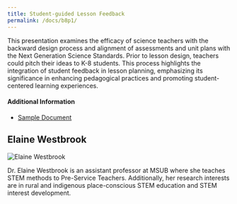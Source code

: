 ```yaml
---
title: Student-guided Lesson Feedback
permalink: /docs/b8p1/
---
```


This presentation examines the efficacy of science teachers with the backward design process and alignment of assessments and unit plans with the Next Generation Science Standards. Prior to lesson design, teachers could pitch their ideas to K-8 students. This process highlights the integration of student feedback in lesson planning, emphasizing its significance in enhancing pedagogical practices and promoting student-centered learning experiences.

#### Additional Information
 - [Sample Document](../wednesday/breakout7/documents/b1p1d1.pdf)

## Elaine Westbrook

![Elaine Westbrook](../wed/images/westbrook.jpg)

Dr. Elaine Westbrook is an assistant professor at MSUB where she teaches STEM methods to Pre-Service Teachers. Additionally, her research interests are in rural and indigenous place-conscious STEM education and STEM interest development.